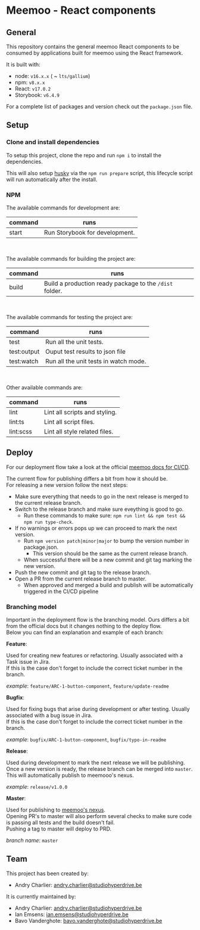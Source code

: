 # Meemoo - React components

## General

This repository contains the general meemoo React components to be consumed by applications built
for meemoo using the React framework.

It is built with:
- node: `v16.x.x` ( ~ `lts/gallium`)
- npm: `v8.x.x`
- React: `v17.0.2`
- Storybook: `v6.4.9`

For a complete list of packages and version check out the `package.json` file.

## Setup

### Clone and install dependencies
To setup this project, clone the repo and run `npm i` to install the dependencies.

This will also setup [husky](https://github.com/typicode/husky) via the `npm run prepare` script,
this lifecycle script will run automatically after the install.

### NPM

The available commands for development are:

| command      | runs                                                                                                 |
|--------------|------------------------------------------------------------------------------------------------------|
| start        | Run Storybook for development.                                                                       |
<br>

The available commands for building the project are:

| command      | runs                                                                                                 |
|--------------|------------------------------------------------------------------------------------------------------|
| build        | Build a production ready package to the `/dist` folder.                                              |
<br>

The available commands for testing the project are:

| command      | runs                                                                                                 |
|--------------|------------------------------------------------------------------------------------------------------|
| test         | Run all the unit tests.                                                                              |
| test:output  | Ouput test results to json file                                                                      |
| test:watch   | Run all the unit tests in watch mode.                                                                |
<br>

Other available commands are:

| command      | runs                                                                                                 |
|--------------|------------------------------------------------------------------------------------------------------|
| lint         | Lint all scripts and styling.                                                                        |
| lint:ts      | Lint all script files.                                                                               |
| lint:scss    | Lint all style related files.                                                                        |

## Deploy

For our deployment flow take a look at the official [meemoo docs for CI/CD](https://github.com/viaacode/ci-cd-docs/tree/main).

The current flow for publishing differs a bit from how it should be.  
For releasing a new version follow the next steps:
* Make sure everything that needs to go in the next release is merged to the current release branch.
* Switch to the release branch and make sure eveything is good to go.
	* Run these commands to make sure: `npm run lint && npm test && npm run type-check`.
* If no warnings or errors pops up we can proceed to mark the next version.
	* Run `npm version patch|minor|major` to bump the version number in package.json.
		* This version should be the same as the current release branch.
	* When successful there will be a new commit and git tag marking the new version.
* Push the new commit and git tag to the release branch.
* Open a PR from the current release branch to master.
	* When approved and merged a build and publish will be automatically triggered in the CI/CD
	pipeline

### Branching model

Important in the deployment flow is the branching model. Ours differs a bit from the official docs
but it changes nothing to the deploy flow.  
Below you can find an explanation and example of each branch:

**Feature**:

Used for creating new features or refactoring. Usually associated with a Task issue in Jira.  
If this is the case don't forget to include the correct ticket number in the branch.

*example*: `feature/ARC-1-button-component`, `feature/update-readme`

**Bugfix**:

Used for fixing bugs that arise during development or after testing. Usually associated with a bug
issue in Jira.  
If this is the case don't forget to include the correct ticket number in the branch.

*example*: `bugfix/ARC-1-button-component`, `bugfix/typo-in-readme`

**Release**:

Used during development to mark the next release we will be publishing.  
Once a new version is ready, the release branch can be merged into `master`.  
This will automatically publish to meemooo's nexus.

*example*: `release/v1.0.0`

**Master**:

Used for publishing to [meemoo's nexus](http://do-prd-mvn-01.do.viaa.be:8081/#browse/browse:npm-viaa:%40meemoo%2Freact-components).  
Opening PR's to master will also perform several checks to make sure code is passing all tests and
the build doesn't fail.  
Pushing a tag to master will deploy to PRD.

*branch name*: `master`

## Team

This project has been created by:
- Andry Charlier: andry.charlier@studiohyperdrive.be

It is currently maintained by:
- Andry Charlier: andry.charlier@studiohyperdrive.be
- Ian Emsens: ian.emsens@studiohyperdrive.be
- Bavo Vanderghote: bavo.vanderghote@studiohyperdrive.be
